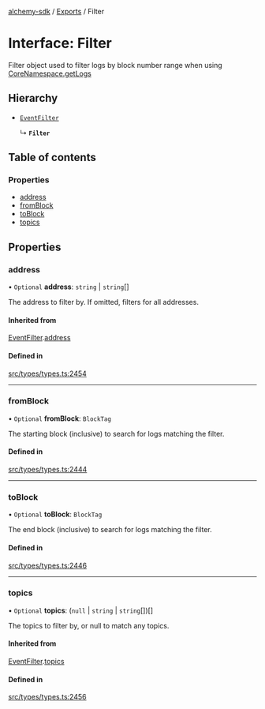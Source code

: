 [alchemy-sdk](../README.md) / [Exports](../modules.md) / Filter

# Interface: Filter

Filter object used to filter logs by block number range when using
[CoreNamespace.getLogs](../classes/CoreNamespace.md#getlogs)

## Hierarchy

- [`EventFilter`](EventFilter.md)

  ↳ **`Filter`**

## Table of contents

### Properties

- [address](Filter.md#address)
- [fromBlock](Filter.md#fromblock)
- [toBlock](Filter.md#toblock)
- [topics](Filter.md#topics)

## Properties

### address

• `Optional` **address**: `string` \| `string`[]

The address to filter by. If omitted, filters for all addresses.

#### Inherited from

[EventFilter](EventFilter.md).[address](EventFilter.md#address)

#### Defined in

[src/types/types.ts:2454](https://github.com/alchemyplatform/alchemy-sdk-js/blob/a8bc079/src/types/types.ts#L2454)

___

### fromBlock

• `Optional` **fromBlock**: `BlockTag`

The starting block (inclusive) to search for logs matching the filter.

#### Defined in

[src/types/types.ts:2444](https://github.com/alchemyplatform/alchemy-sdk-js/blob/a8bc079/src/types/types.ts#L2444)

___

### toBlock

• `Optional` **toBlock**: `BlockTag`

The end block (inclusive) to search for logs matching the filter.

#### Defined in

[src/types/types.ts:2446](https://github.com/alchemyplatform/alchemy-sdk-js/blob/a8bc079/src/types/types.ts#L2446)

___

### topics

• `Optional` **topics**: (``null`` \| `string` \| `string`[])[]

The topics to filter by, or null to match any topics.

#### Inherited from

[EventFilter](EventFilter.md).[topics](EventFilter.md#topics)

#### Defined in

[src/types/types.ts:2456](https://github.com/alchemyplatform/alchemy-sdk-js/blob/a8bc079/src/types/types.ts#L2456)
